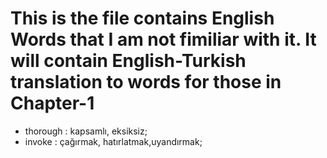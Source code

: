 # This is the file contains English Words that I am not fimiliar with it. It will contain English-Turkish translation to words for those in Chapter-1 
- thorough : kapsamlı, eksiksiz;
- invoke : çağırmak, hatırlatmak,uyandırmak;